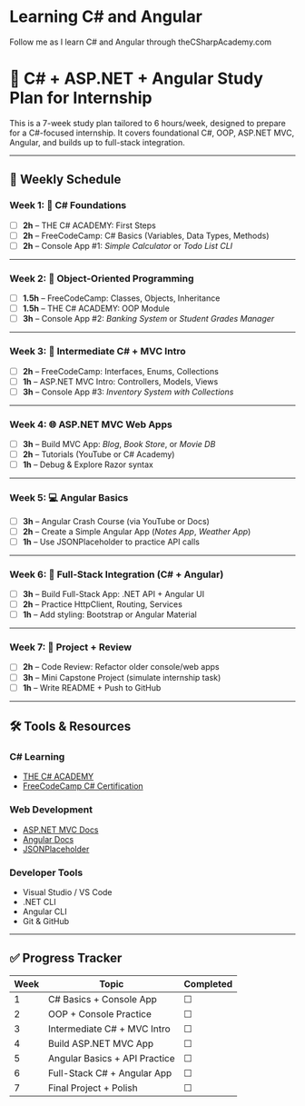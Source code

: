 # Learning C# and Angular
Follow me as I learn C# and Angular through theCSharpAcademy.com

# 🧠 C# + ASP.NET + Angular Study Plan for Internship

This is a 7-week study plan tailored to 6 hours/week, designed to prepare for a C#-focused internship. It covers foundational C#, OOP, ASP.NET MVC, Angular, and builds up to full-stack integration.

---

## 📅 Weekly Schedule

### Week 1: 🧱 C# Foundations
- [ ] **2h** – THE C# ACADEMY: First Steps
- [ ] **2h** – FreeCodeCamp: C# Basics (Variables, Data Types, Methods)
- [ ] **2h** – Console App #1: *Simple Calculator* or *Todo List CLI*

---

### Week 2: 🔄 Object-Oriented Programming
- [ ] **1.5h** – FreeCodeCamp: Classes, Objects, Inheritance
- [ ] **1.5h** – THE C# ACADEMY: OOP Module
- [ ] **3h** – Console App #2: *Banking System* or *Student Grades Manager*

---

### Week 3: 🧰 Intermediate C# + MVC Intro
- [ ] **2h** – FreeCodeCamp: Interfaces, Enums, Collections
- [ ] **1h** – ASP.NET MVC Intro: Controllers, Models, Views
- [ ] **3h** – Console App #3: *Inventory System with Collections*

---

### Week 4: 🌐 ASP.NET MVC Web Apps
- [ ] **3h** – Build MVC App: *Blog*, *Book Store*, or *Movie DB*
- [ ] **2h** – Tutorials (YouTube or C# Academy)
- [ ] **1h** – Debug & Explore Razor syntax

---

### Week 5: 💻 Angular Basics
- [ ] **3h** – Angular Crash Course (via YouTube or Docs)
- [ ] **2h** – Create a Simple Angular App (*Notes App*, *Weather App*)
- [ ] **1h** – Use JSONPlaceholder to practice API calls

---

### Week 6: 🔗 Full-Stack Integration (C# + Angular)
- [ ] **3h** – Build Full-Stack App: .NET API + Angular UI
- [ ] **2h** – Practice HttpClient, Routing, Services
- [ ] **1h** – Add styling: Bootstrap or Angular Material

---

### Week 7: 🚀 Project + Review
- [ ] **2h** – Code Review: Refactor older console/web apps
- [ ] **3h** – Mini Capstone Project (simulate internship task)
- [ ] **1h** – Write README + Push to GitHub

---

## 🛠️ Tools & Resources

### C# Learning
- [THE C# ACADEMY](https://www.thecsharpacademy.com/)
- [FreeCodeCamp C# Certification](https://www.freecodecamp.org/)

### Web Development
- [ASP.NET MVC Docs](https://learn.microsoft.com/en-us/aspnet/mvc/)
- [Angular Docs](https://angular.io/docs)
- [JSONPlaceholder](https://jsonplaceholder.typicode.com/)

### Developer Tools
- Visual Studio / VS Code
- .NET CLI
- Angular CLI
- Git & GitHub

---

## ✅ Progress Tracker

| Week | Topic                          | Completed |
|------|--------------------------------|-----------|
| 1    | C# Basics + Console App        | ☐         |
| 2    | OOP + Console Practice         | ☐         |
| 3    | Intermediate C# + MVC Intro    | ☐         |
| 4    | Build ASP.NET MVC App          | ☐         |
| 5    | Angular Basics + API Practice  | ☐         |
| 6    | Full-Stack C# + Angular App    | ☐         |
| 7    | Final Project + Polish         | ☐         |
